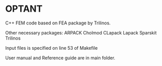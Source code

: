 # OPTANT

C++ FEM code based on FEA package by Trilinos.

Other necessary packages:
ARPACK
Cholmod
CLapack
Lapack
Sparskit
Trilinos

Input files is specified on line 53 of Makefile

User manual and Reference guide are in main folder.


